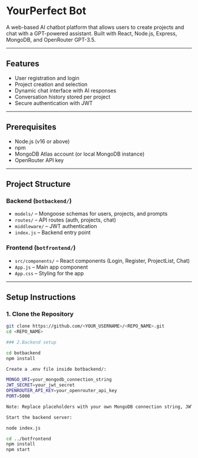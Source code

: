# YourPerfect Bot

A web-based AI chatbot platform that allows users to create projects and chat with a GPT-powered assistant. Built with React, Node.js, Express, MongoDB, and OpenRouter GPT-3.5.

---

## Features

- User registration and login
- Project creation and selection
- Dynamic chat interface with AI responses
- Conversation history stored per project
- Secure authentication with JWT

---

## Prerequisites

- Node.js (v16 or above)
- npm
- MongoDB Atlas account (or local MongoDB instance)
- OpenRouter API key

---

## Project Structure

### Backend (`botbackend/`)

- `models/` – Mongoose schemas for users, projects, and prompts
- `routes/` – API routes (auth, projects, chat)
- `middleware/` – JWT authentication
- `index.js` – Backend entry point

### Frontend (`botfrontend/`)

- `src/components/` – React components (Login, Register, ProjectList, Chat)
- `App.js` – Main app component
- `App.css` – Styling for the app

---

## Setup Instructions

### 1. Clone the Repository

```bash
git clone https://github.com/<YOUR_USERNAME>/<REPO_NAME>.git
cd <REPO_NAME>

### 2.Backend setup

cd botbackend
npm install

Create a .env file inside botbackend/:

MONGO_URI=your_mongodb_connection_string
JWT_SECRET=your_jwt_secret
OPENROUTER_API_KEY=your_openrouter_api_key
PORT=5000

Note: Replace placeholders with your own MongoDB connection string, JWT secret, and OpenRouter API key.

Start the backend server:

node index.js

cd ../botfrontend
npm install
npm start
